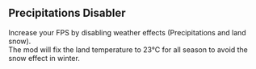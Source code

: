 ## Precipitations Disabler

Increase your FPS by disabling weather effects (Precipitations and land snow).  
The mod will fix the land temperature to 23°C for all season to avoid the snow effect in winter.
